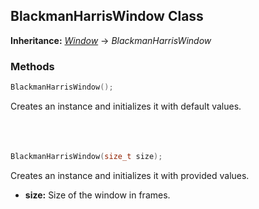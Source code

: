 ## BlackmanHarrisWindow Class
**Inheritance:** *[Window](/docs/HephAudio/Windows/Window.md)* -> *BlackmanHarrisWindow*

### Methods
```c++
BlackmanHarrisWindow();
```
Creates an instance and initializes it with default values.
<br><br><br><br>
```c++
BlackmanHarrisWindow(size_t size);
```
Creates an instance and initializes it with provided values.
- **size:** Size of the window in frames.
